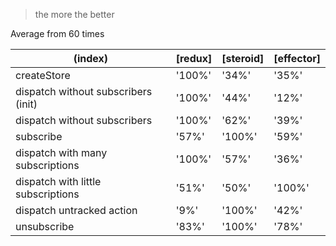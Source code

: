 > the more the better

Average from 60 times

|               (index)               | [redux] | [steroid] | [effector] |
|-------------------------------------|---------|-----------|------------|
|             createStore             | '100%'  |   '34%'   |   '35%'    |
| dispatch without subscribers (init) | '100%'  |   '44%'   |   '12%'    |
|    dispatch without subscribers     | '100%'  |   '62%'   |   '39%'    |
|              subscribe              |  '57%'  |  '100%'   |   '59%'    |
|  dispatch with many subscriptions   | '100%'  |   '57%'   |   '36%'    |
| dispatch with little subscriptions  |  '51%'  |   '50%'   |   '100%'   |
|      dispatch untracked action      |  '9%'   |  '100%'   |   '42%'    |
|             unsubscribe             |  '83%'  |  '100%'   |   '78%'    |

